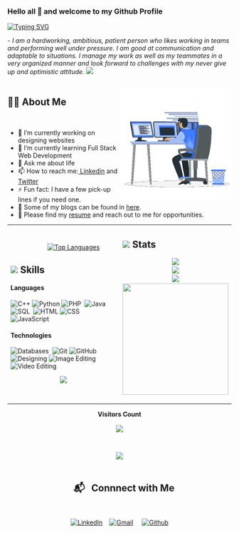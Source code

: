 ### Hello all 👋 and welcome to my Github Profile

<a href="https://git.io/typing-svg"><img src="https://readme-typing-svg.herokuapp.com?font=Fira+Code&pause=1000&color=BAFF28&width=438&height=53&lines=I+am+Ayan+Bhowal;A+Front-End+Engineer;UI%2FUX+Designer;Web+and+Graphic+Designer;Motion+Graphics+Artist;And+An+Emerging+Software+Engineer" alt="Typing SVG" /></a>
 <p>- <i>I am a hardworking, ambitious, patient person who likes working in teams and performing well under pressure. I am good at communication and adaptable to situations. I manage my work as well as my teammates in a very organized manner and look forward to challenges with my never give up and optimistic attitude.
<img src="https://user-images.githubusercontent.com/73097560/115834477-dbab4500-a447-11eb-908a-139a6edaec5c.gif"><br><br>
</i></p>
<!-- <img src="https://www.wingstechsolutions.com/wp-content/uploads/2022/03/full-stack-development.gif" width="50%" align="right" /> -->
<picture> <img align="right" src="https://github.com/0xAbdulKhalid/0xAbdulKhalid/raw/main/assets/mdImages/Right_Side.gif" width = 250px></picture>

## 🙋‍♂️ About Me
</br>

- 🔭 I’m currently working on designing websites 
- 🌱 I’m currently learning Full Stack Web Development
- 💬 Ask me about life
- 📫 How to reach me:[ Linkedin](https://www.linkedin.com/in/ayan-bhowal-617518214/) and [Twitter](https://twitter.com/AyanBhowal8)
- ⚡ Fun fact: I have a few pick-up lines if you need one.
- 📝 Some of my blogs can be found in [here](https://bhowal19.github.io/TheBasedWriter.github.io/).
- 📃 Please find my [resume](https://drive.google.com/file/d/1FNKEBEDhBH-VLrLlSxr7o57vAvOZE68M/view?usp=share_link) and reach out to me for opportunities.

<table width="100%" >

<tr>
<td width="50%">
 
 &nbsp;&nbsp;&nbsp;&nbsp;&nbsp;&nbsp;&nbsp;&nbsp;&nbsp;&nbsp;&nbsp;&nbsp;&nbsp;&nbsp;&nbsp;&nbsp;&nbsp;&nbsp;&nbsp;&nbsp;&nbsp; [![Top Languages](https://github-readme-stats.vercel.app/api/top-langs/?username=bhowal19&layout=compact&langs_count=10&theme=chartreuse-dark)](https://github.com/anuraghazra/github-readme-stats)
 
## <img src="https://media2.giphy.com/media/QssGEmpkyEOhBCb7e1/giphy.gif?cid=ecf05e47a0n3gi1bfqntqmob8g9aid1oyj2wr3ds3mg700bl&rid=giphy.gif" width ="25"><b> Skills</b>

 

#### Languages

 ![C++](https://img.shields.io/badge/-C++-05122A?style=flat&logo=C%2B%2B&logoColor=00599C) ![Python](https://img.shields.io/badge/-Python-05122A?style=flat&logo=python) ![PHP](https://img.shields.io/badge/-PHP-05122A?style=flat&logo=php)&nbsp;
![Java](https://img.shields.io/badge/-Java-05122A?style=flat&logo=java&logoColor=007396)  ![SQL](https://img.shields.io/badge/MySQL-00000F?style=flat&logo=mysql&logoColor=white)&nbsp;
![HTML](https://img.shields.io/badge/HTML5-E34F26?style=flat&logo=html5&logoColor=white) ![CSS](https://img.shields.io/badge/CSS3-1572B6?style=flat&logo=css3&logoColor=white) ![JavaScript](https://img.shields.io/badge/JavaScript-F7DF1E?style=flat&logo=javascript&logoColor=black) 



#### Technologies

![Databases](https://img.shields.io/badge/Databases-05122A?style=flat&logo=Databases&logoColor=white)&nbsp;
![Git](https://img.shields.io/badge/Git-F05032?style=flat&logo=git&logoColor=white) ![GitHub](https://img.shields.io/badge/GitHub-100000?style=flat&logo=github&logoColor=white) 
![Designing](https://img.shields.io/badge/Designing-05122A?style=flat&logo=Designing&logoColor=white) ![Image Editing](https://img.shields.io/badge/Image%20Editing-05122A?style=flat&logo=Image%20Editing&logoColor=white) ![Video Editing](https://img.shields.io/badge/Video%20Editing-05122A?style=flat&logo=Video%20Editing&logoColor=white)&nbsp;

<p align = "center">
 
<img width = "100%" src = "https://metrics.lecoq.io/bhowal19">
</p>
     
 
</td>
    <td>
  
## <img src="https://media4.giphy.com/media/MIGbtLZoVjbl0bYbAd/giphy.gif?cid=ecf05e472t2h0i8d7dcjaoau9iqtchhr899hxmpxzzgc7lyw&rid=giphy.gif" width="30"> Stats


<p align="center">
  <img width="100%" src="https://github-readme-stats.vercel.app/api?username=Bhowal19&theme=algolia&show_icons=true" />
 </br>
  <img width="100%" src="https://github-readme-streak-stats.herokuapp.com/?user=Bhowal19&theme=algolia"/>
 </br>
  <img width="100%" src="https://github-readme-stats.vercel.app/api/top-langs/?username=Bhowal19&theme=algolia&layout=compact" />
  <br>
    <img width="100%" src="https://github-profile-trophy.vercel.app/?username=Bhowal19&no-bg=true&no-frame=true&column=3&margin-w=15&margin-h=15" height = 250 />
</p>


     
  </td>
 </tr>
</table>








<div align="center">
 <b style = {font-weight: 600}>Visitors Count</b>

<p align="center"><img align="center" src="https://profile-counter.glitch.me/{AyanBhowal}/count.svg" /></p> 
<br>
 
 





 <img src="https://user-images.githubusercontent.com/73097560/115834477-dbab4500-a447-11eb-908a-139a6edaec5c.gif"><br><br>


## &nbsp; &nbsp; 📬 &nbsp; Connnect with Me

<br/>

<a href="https://www.linkedin.com/in/ayan-bhowal-617518214/"><img width="105px" alt="LinkedIn" src="https://img.shields.io/badge/LinkedIn%20-%230077B5.svg?&style=flat&logo=linkedin&logoColor=white"/></a> &nbsp;&nbsp;
<a href="mailto:bhowal.ayan19@gmail.com"><img width="85px" alt="Gmail" src="https://img.shields.io/badge/Gmail-D14836?style=flat&logo=gmail&logoColor=white" /></a> &nbsp; &nbsp; 
<a href = "https://github.com/Bhowal19"><img width="100px" alt = "Github" src = "https://img.shields.io/badge/Github-7289DA?style=flat&logo=github&logoColor=white"/></a>

</br>
</br>

